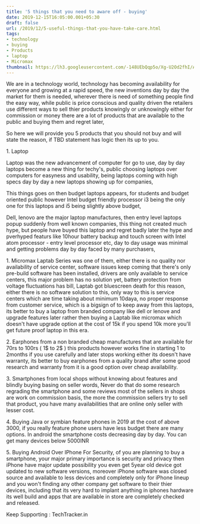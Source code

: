 ```yaml
---
title: '5 things that you need to aware off - buying'
date: 2019-12-15T16:05:00.001+05:30
draft: false
url: /2019/12/5-useful-things-that-you-have-take-care.html
tags: 
- technology
- buying
- Products
- laptop
- Micromax
thumbnail: https://lh3.googleusercontent.com/-148UEbQqp5o/Xg-U2Od2fhI/AAAAAAAAAd8/evnUFyqBwMUYHy2C9ZAe6NAaiwgd5X9ugCLcBGAsYHQ/s1600/1578079442540248-0.png
---
```


  

We are in a technology world, technology has becoming availability for everyone and growing at a rapid speed, the new inventions day by day the market for them is needed, wherever there is need of something people find the easy way, while public is price conscious and quality driven the retailers use different ways to sell thier products knowingly or unknowingly either for commission or money there are a lot of products that are available to the public and buying them and regret later, 

  

So here we will provide you 5 products that you should not buy and will state the reason, if TBD statement has logic then its up to you.

  

1\. Laptop

  

Laptop was the new advancement of computer for go to use, day by day laptops become a new thing for techy's, public choosing laptops over computers for easyness and usability, being laptops coming with high specs day by day a new laptops showing up for companies, 

  

This things goes on then budget laptops appears, for students and budget oriented public however Intel budget friendly processor i3 being the only one for this laptops and i5 being slightly above budget, 

  

Dell, lenovo are the major laptop manufactures, then entry level laptops popup suddenly from well known companies, this thing not created much hype, but people have buyed this laptop and regret badly later the hype and pverhyped featurs like 10hour battery backup and touch screen with Intel atom processor - entry level processor etc, day to day usage was minimal and getting problems day by day faced by many purchasers, 

  

1. Micromax Laptab Series was one of them, either there is no quality nor availability of service center, software issues keep coming that there's only pre-build software has been installed, drivers are only available to service centers, this major problem has no solution yet, battery protection from voltage fluctuations has bill, Laptab got bluescreen death for this reason, either there is no software solution to this, only way to this is service centers which are time taking about minimum 10daya, no proper response from customer service, which is a bigsign of to keep away from this laptops, its better to buy a laptop from branded company like dell or lenove and upgrade features later rather then buying a Laptab like micromax which doesn't have upgrade option at the cost of 15k if you spend 10k more you'll get future proof laptop in this era.

  

2\. Earphones from a non branded cheap manufactures that are available for 70rs to 100rs ( 1$ to 2$ ) this products however works fine in starting 1 to 2months if you use carefully and later stops working either its doesn't have warranty, its better to buy earphones from a quality brand after some good research and warranty from it is a good option over cheap availability.

  

3\. Smartphones from local shops without knowing about features and blindly buying basing on seller words, Never do that do some research regrading the smartphone and some reviews most of the sellers in shops are work on commission basis, the more the commission sellers try to sell that product, you have many availabilities that are online only seller with lesser cost.

  

4\. Buying Java or symbian feature phones in 2019 at the cost of above 3000, if you really feature phone users have less budget there are many options. In android the smartphone costs decreasing day by day. You can get many devices below 5000INR

  

5\. Buying Android Over IPhone For Security, of you are planning to buy a smartphone, your major primary importance is security and privacy then iPhone have major update possibility you even get 5year old device got updated to new software versions, moreover iPhone software was closed source and available to less devices and completely only for iPhone lineup and you won't finding any other company get software to their thier devices, including that its very hard to implant anything in iphones hardware its well build and apps that are available in store are completely checked and released. 

  

Keep Supporting : TechTracker.in